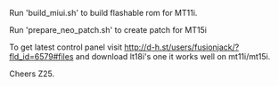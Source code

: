 Run 'build_miui.sh' to build flashable rom for MT11i.

Run 'prepare_neo_patch.sh' to create patch for MT15i

To get latest control panel visit http://d-h.st/users/fusionjack/?fld_id=6579#files and download lt18i's one it works well on mt11i/mt15i.

Cheers Z25.
